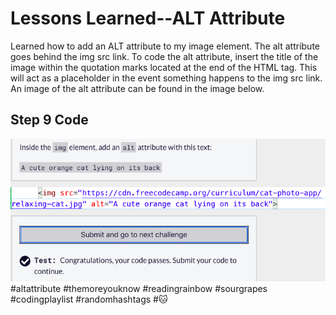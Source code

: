 <html>
  <body>
    <h1>Lessons Learned--ALT Attribute</h1>
    <p>
      Learned how to add an ALT attribute to my image element. The alt attribute goes
      behind the img src link. To code the alt attribute, insert the title of the image
      within the quotation marks located at the end of the HTML tag. This will act as 
      a placeholder in the event something happens to the img src link. An image of
      the alt attribute can be found in the image below.
    </p>
    <h2>Step 9 Code</h2>
   <img src="https://github.com/jennisa1/freeCodeCamp-Projects/blob/main/Cat%20Photo%20Album%20app/Images/Step%209%20Code.png?raw=true" alt="Step 9 Code"> 
    #altattribute #themoreyouknow #readingrainbow #sourgrapes #codingplaylist #randomhashtags #🐱
  </body>
  </html>
